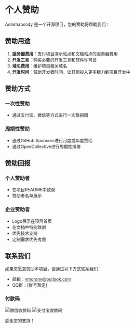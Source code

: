 # 个人赞助

Aolarhapsody 是一个开源项目，您的赞助将帮助我们：

## 赞助用途

1. **服务器费用**：支付项目演示站点和文档站点的服务器费用
2. **开发工具**：购买必要的开发工具和软件许可证
3. **域名费用**：维护项目相关域名
4. **开发时间**：赞助开发者时间，让其能投入更多精力到项目开发中

## 赞助方式

### 一次性赞助

- 通过支付宝、微信等方式进行一次性捐赠

### 周期性赞助

- 通过GitHub Sponsors进行月度或年度赞助
- 通过OpenCollective进行周期性捐赠

## 赞助回报

### 个人赞助者

- 在项目README中致谢
- 赞助者名单展示

### 企业赞助者

- Logo展示在项目首页
- 在文档中特别致谢
- 优先技术支持
- 定制需求优先考虑

## 联系我们

如果您愿意赞助本项目，请通过以下方式联系我们：

- 邮箱：[vmoranv@outlook.com](mailto:vmoranv@outlook.com)
- QQ群：[群号暂定]

### 付款码

![微信收款码](./wechat-pay-qrcode.png)
![支付宝收款码](./alipay-qrcode.png)

感谢您的支持！
